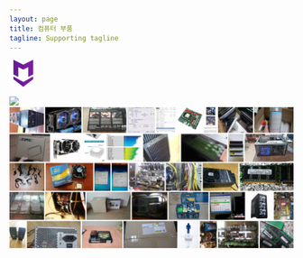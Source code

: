```yaml
---
layout: page
title: 컴퓨터 부품
tagline: Supporting tagline
---
```


![alt text](https://github.com/adam-p/markdown-here/raw/master/src/common/images/icon48.png "Logo Title Text 1")

[![](https://cdn.monetizejs.com/resources/button-32.png)](https://monetizejs.com/authorize?client_id=ESTHdCYOi18iLhhO&summary=true)
![alt text](https://github.com/kutchoiwjun92/kutchoiwjun92.github.com/blob/master/home_image.JPG?raw=true)
